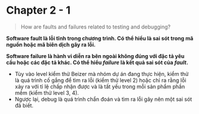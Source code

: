 # Chapter 2 - 1

> How are faults and failures related to testing and debugging?
>
**Software fault là lỗi tĩnh trong chương trình. Có thể hiểu là sai sót trong mã nguồn hoặc mã biên dịch gây ra lỗi.**
>
**Software failure là hành vi diễn ra bên ngoài không đúng với đặc tả yêu cầu hoặc các đặc tả khác. Có thể hiểu *failure* là kết quả sai sót của *fault*.**

* Tùy vào level kiểm thử Beizer mà nhóm dự án đang thực hiện, kiểm thử là quá trình cố gắng để tìm ra lỗi (kiểm thử level 2) hoặc chỉ ra rằng lỗi xảy ra với tỉ lệ chấp nhận được và là tất yếu trong mỗi sản phẩm phần mềm (kiểm thử level 3, 4).
* Ngược lại, debug là quá trình chẩn đoán và tìm ra lỗi gây nên một sai sót đã biết.